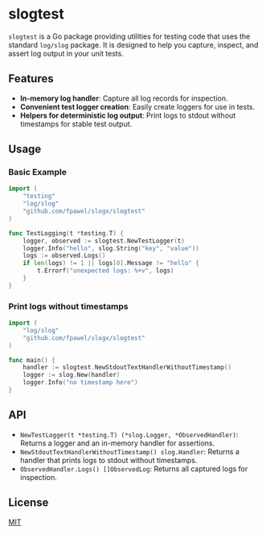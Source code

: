 # slogtest

`slogtest` is a Go package providing utilities for testing code that uses the standard `log/slog` package. It is designed to help you capture, inspect, and assert log output in your unit tests.

## Features

- **In-memory log handler**: Capture all log records for inspection.
- **Convenient test logger creation**: Easily create loggers for use in tests.
- **Helpers for deterministic log output**: Print logs to stdout without timestamps for stable test output.

## Usage

### Basic Example

```go
import (
    "testing"
    "log/slog"
    "github.com/fpawel/slogx/slogtest"
)

func TestLogging(t *testing.T) {
    logger, observed := slogtest.NewTestLogger(t)
    logger.Info("hello", slog.String("key", "value"))
    logs := observed.Logs()
    if len(logs) != 1 || logs[0].Message != "hello" {
        t.Errorf("unexpected logs: %+v", logs)
    }
}
```

### Print logs without timestamps

```go
import (
    "log/slog"
    "github.com/fpawel/slogx/slogtest"
)

func main() {
    handler := slogtest.NewStdoutTextHandlerWithoutTimestamp()
    logger := slog.New(handler)
    logger.Info("no timestamp here")
}
```

## API

- `NewTestLogger(t *testing.T) (*slog.Logger, *ObservedHandler)`: Returns a logger and an in-memory handler for assertions.
- `NewStdoutTextHandlerWithoutTimestamp() slog.Handler`: Returns a handler that prints logs to stdout without timestamps.
- `ObservedHandler.Logs() []ObservedLog`: Returns all captured logs for inspection.

## License

[MIT](../LICENSE)